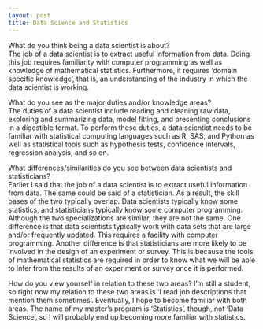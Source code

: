 ```yaml
---
layout: post
title: Data Science and Statistics
---
```


What do you think being a data scientist is about?  
	The job of a data scientist is to extract useful information from data. Doing this job requires familiarity with computer programming as well as knowledge of mathematical statistics. Furthermore, it requires ‘domain specific knowledge’, that is, an understanding of the industry in which the data scientist is working. 
	
What do you see as the major duties and/or knowledge areas?  
	The duties of a data scientist include reading and cleaning raw data, exploring and summarizing data, model fitting, and presenting conclusions in a digestible format. To perform these duties, a data scientist needs to be familiar with statistical computing languages such as R, SAS, and Python as well as statistical tools such as hypothesis tests, confidence intervals, regression analysis, and so on. 

What differences/similarities do you see between data scientists and statisticians?  
	Earlier I said that the job of a data scientist is to extract useful information from data. The same could be said of a statistician. As a result, the skill bases of the two typically overlap. Data scientists typically know some statistics, and statisticians typically know some computer programming. 
Although the two specializations are similar, they are not the same. One difference is that data scientists typically work with data sets that are large and/or frequently updated. This requires a facility with computer programming. Another difference is that statisticians are more likely to be involved in the design of an experiment or survey. This is because the tools of mathematical statistics are required in order to know what we will be able to infer from the results of an experiment or survey once it is performed. 

How do you view yourself in relation to these two areas?
	I’m still a student, so right now my relation to these two areas is ‘I read job descriptions that mention them sometimes’. Eventually, I hope to become familiar with both areas. The name of my master’s program is ‘Statistics’, though, not ‘Data Science’, so I will probably end up becoming more familiar with statistics. 


